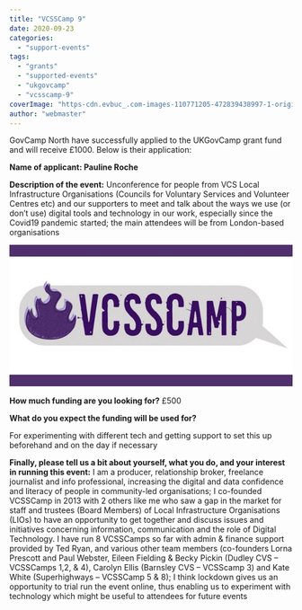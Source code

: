 ```yaml
---
title: "VCSSCamp 9"
date: 2020-09-23
categories: 
  - "support-events"
tags: 
  - "grants"
  - "supported-events"
  - "ukgovcamp"
  - "vcsscamp-9"
coverImage: "https-cdn.evbuc_.com-images-110771205-472839438997-1-original.20200908-092635.jpeg"
author: "webmaster"
---
```


GovCamp North have successfully applied to the UKGovCamp grant fund and will receive £1000. Below is their application:

**Name of applicant: Pauline Roche**

**Description of the event:** Unconference for people from VCS Local Infrastructure Organisations (Councils for Voluntary Services and Volunteer Centres etc) and our supporters to meet and talk about the ways we use (or don’t use) digital tools and technology in our work, especially since the Covid19 pandemic started; the main attendees will be from London-based organisations

[![](images/https-cdn.evbuc_.com-images-110771205-472839438997-1-original.20200908-092635-1000x500.jpeg)](https://www.eventbrite.co.uk/e/vcsscamp-9-tickets-119816830365)

**How much funding are you looking for?** £500

**What do you expect the funding will be used for?**

For experimenting with different tech and getting support to set this up beforehand and on the day if necessary

**Finally, please tell us a bit about yourself, what you do, and your interest in running this event:** I am a producer, relationship broker, freelance journalist and info professional, increasing the digital and data confidence and literacy of people in community-led organisations; I co-founded VCSSCamp in 2013 with 2 others like me who saw a gap in the market for staff and trustees (Board Members) of Local Infrastructure Organisations (LIOs) to have an opportunity to get together and discuss issues and initiatives concerning information, communication and the role of Digital Technology. I have run 8 VCSSCamps so far with admin & finance support provided by Ted Ryan, and various other team members (co-founders Lorna Prescott and Paul Webster, Eileen Fielding & Becky Pickin (Dudley CVS – VCSSCamps 1,2, & 4), Carolyn Ellis (Barnsley CVS – VCSScamp 3) and Kate White (Superhighways – VCSSCamp 5 & 8); I think lockdown gives us an opportunity to trial run the event online, thus enabling us to experiment with technology which might be useful to attendees for future events
